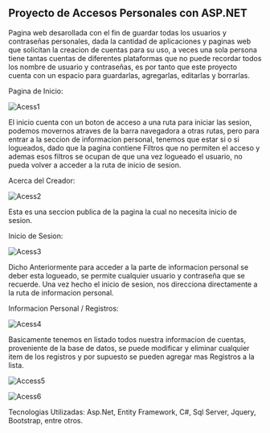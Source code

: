 ## Proyecto de Accesos Personales con ASP.NET

Pagina web desarollada con el fin de guardar todas los usuarios y contraseñas personales, dada la cantidad de aplicaciones y paginas web
que solicitan la creacion de cuentas para su uso, a veces una sola persona tiene tantas cuentas de diferentes plataformas que no puede
recordar todos los nombre de usuario y contraseñas, es por tanto que este proyecto cuenta con un espacio para guardarlas, agregarlas, 
editarlas y borrarlas.

Pagina de Inicio:

![Acess1](https://user-images.githubusercontent.com/102115164/163073522-70bf3db6-1260-4ad5-a37b-9706e53fa202.png)

El inicio cuenta con un boton de acceso a una ruta para iniciar las sesion, podemos movernos atraves de la barra navegadora a otras
rutas, pero para entrar a la seccion de informacion personal, tenemos que estar si o si logueados, dado que la pagina contiene Filtros
que no permiten el acceso y ademas esos filtros se ocupan de que una vez logueado el usuario, no pueda volver a acceder a la ruta de
inicio de sesion.

Acerca del Creador:

![Acess2](https://user-images.githubusercontent.com/102115164/163073968-e5f50bb9-3749-4c21-a4bf-a3ed30f2c199.png)

Esta es una seccion publica de la pagina la cual no necesita inicio de sesion.

Inicio de Sesion:

![Acess3](https://user-images.githubusercontent.com/102115164/163074445-68e8f232-dbd9-4785-8ae4-4f0d7624b1fc.png)

Dicho Anteriormente para acceder a la parte de informacion personal se deber esta logueado, se permite cualquier usuario y contraseña
que se recuerde. Una vez hecho el inicio de sesion, nos direcciona directamente a la ruta de informacion personal.

Informacion Personal / Registros:

![Acess4](https://user-images.githubusercontent.com/102115164/163074665-66a69eb9-a59e-4987-860d-3d2db678e0ed.png)

Basicamente tenemos en listado todos nuestra informacion de cuentas, proveniente de la base de datos, se puede modificar y eliminar 
cualquier item de los registros y por supuesto se pueden agregar mas Registros a la lista.

![Access5](https://user-images.githubusercontent.com/102115164/163074857-db09c3d9-65b3-433a-b75b-4e9c8f4d141e.png)

![Acess6](https://user-images.githubusercontent.com/102115164/163074865-49df391b-d484-4e4e-ab5b-85c5fb50ced8.png)


Tecnologias Utilizadas: Asp.Net, Entity Framework, C#, Sql Server, Jquery, Bootstrap, entre otros.





